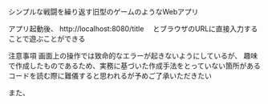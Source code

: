 シンプルな戦闘を繰り返す旧型のゲームのようなWebアプリ

アプリ起動後、
http://localhost:8080/title　
とブラウザのURLに直接入力することで遊ぶことができる

注意事項
画面上の操作では致命的なエラーが起きないようにしているが、
趣味で作成したものであるため、実務に基づいた作成手法をとっていない箇所がある
コードを読む際に難儀すると思われるが予めご了承いただきたい

また、
